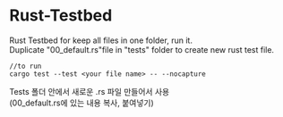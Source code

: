 # Rust-Testbed
Rust Testbed for keep all files in one folder, run it. <br/>
Duplicate "00_default.rs"file in "tests" folder to create new rust test file.
```
//to run
cargo test --test <your file name> -- --nocapture
```

Tests 폴더 안에서 새로운 .rs 파일 만들어서 사용 <br/>
(00_default.rs에 있는 내용 복사, 붙여넣기)
